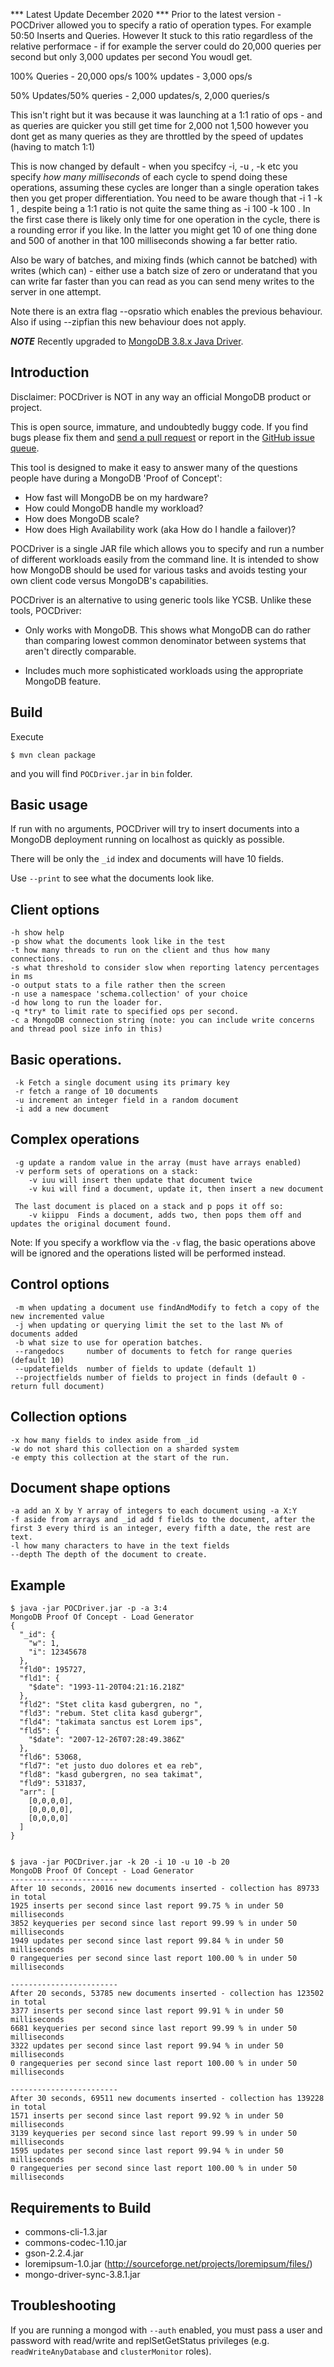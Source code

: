 *** Latest Update December 2020 ***
Prior to the latest version - POCDriver allowed you to specify a ratio of operation types. For example 50:50 Inserts and Queries. However It stuck to this ratio regardless of the relative performace - if for example the server could do 20,000 queries per second but only 3,000 updates per second You woudl get.

100% Queries - 20,000 ops/s
100% updates - 3,000 ops/s

50% Updates/50% queries -   2,000 updates/s, 2,000 queries/s

This isn't right but it was because it was launching at a 1:1 ratio of ops - and as queries are quicker you still get time for 2,000 not 1,500 however you dont get as many queries as they are throttled by the speed of updates (having to match 1:1)

This is now changed by default - when you specifcy -i, -u , -k etc you specify _how many milliseconds_ of each cycle to spend doing these operations, assuming these cycles are longer than a single operation takes then you get proper differentiation. You need to be aware though that -i 1 -k 1 , despite being a 1:1 ratio is not quite the same thing as -i 100 -k 100 . In the first case there is likely only time for one operation in the cycle, there is a rounding error if you like. In the latter you might get 10 of one thing done and 500 of another in that 100 milliseconds showing a far better ratio.

Also be wary of batches, and mixing finds (which cannot be batched) with writes (which can) - either use a batch size of zero or underatand that you can write far faster than you can read as you can send meny writes to the server in one attempt.

Note there is an extra flag --opsratio which enables the previous behaviour. Also if using --zipfian this new behaviour does not apply.

***NOTE***
Recently upgraded to [MongoDB 3.8.x Java Driver](http://mongodb.github.io/mongo-java-driver/3.8/).

Introduction
------------
Disclaimer: POCDriver is NOT in any way an official MongoDB product or project.

This is open source, immature, and undoubtedly buggy code. If you find bugs please fix them and [send a pull request](https://github.com/johnlpage/POCDriver/pulls) or report in the [GitHub issue queue](https://github.com/johnlpage/POCDriver/issues).

This tool is designed to make it easy to answer many of the questions people have during a MongoDB 'Proof of Concept':

* How fast will MongoDB be on my hardware?
* How could MongoDB handle my workload?
* How does MongoDB scale?
* How does High Availability work (aka How do I handle a failover)?

POCDriver is a single JAR file which allows you to specify and run a number of different workloads easily from the command line. It is intended to show how MongoDB should be used for various tasks and avoids testing your own client code versus MongoDB's capabilities.

POCDriver is an alternative to using generic tools like YCSB. Unlike these tools, POCDriver:

  * Only works with MongoDB. This shows what MongoDB can do rather than comparing lowest common denominator between systems that aren't directly comparable.

  * Includes much more sophisticated workloads using the appropriate MongoDB feature.

Build
-----

Execute

```
$ mvn clean package
```

and you will find `POCDriver.jar` in `bin` folder.



Basic usage
-----------

If run with no arguments, POCDriver will try to insert documents into a MongoDB deployment running on localhost as quickly as possible.

There will be only the `_id` index and documents will have 10 fields.

Use `--print` to see what the documents look like.

Client options
-------------
```
-h show help
-p show what the documents look like in the test
-t how many threads to run on the client and thus how many connections.
-s what threshold to consider slow when reporting latency percentages in ms
-o output stats to a file rather then the screen
-n use a namespace 'schema.collection' of your choice
-d how long to run the loader for.
-q *try* to limit rate to specified ops per second.
-c a MongoDB connection string (note: you can include write concerns and thread pool size info in this)
```


Basic operations.
-----------------
```
 -k Fetch a single document using its primary key
 -r fetch a range of 10 documents
 -u increment an integer field in a random document
 -i add a new document
```

Complex operations
------------------
```
 -g update a random value in the array (must have arrays enabled)
 -v perform sets of operations on a stack:
    -v iuu will insert then update that document twice
    -v kui will find a document, update it, then insert a new document
 
 The last document is placed on a stack and p pops it off so:
    -v kiippu  Finds a document, adds two, then pops them off and updates the original document found.
```

 Note: If you specify a workflow via the `-v` flag, the basic operations above will be ignored and the operations listed will be performed instead.

Control options
---------------
```
 -m when updating a document use findAndModify to fetch a copy of the new incremented value
 -j when updating or querying limit the set to the last N% of documents added
 -b what size to use for operation batches.
 --rangedocs     number of documents to fetch for range queries (default 10)
 --updatefields  number of fields to update (default 1)
 --projectfields number of fields to project in finds (default 0 - return full document)
```
Collection options
-------------------
```
-x how many fields to index aside from _id
-w do not shard this collection on a sharded system
-e empty this collection at the start of the run.
```
Document shape options
--------------------
```
-a add an X by Y array of integers to each document using -a X:Y
-f aside from arrays and _id add f fields to the document, after the first 3 every third is an integer, every fifth a date, the rest are text.
-l how many characters to have in the text fields
--depth The depth of the document to create.
```

Example
-------

```
$ java -jar POCDriver.jar -p -a 3:4
MongoDB Proof Of Concept - Load Generator
{
  "_id": {
    "w": 1,
    "i": 12345678
  },
  "fld0": 195727,
  "fld1": {
    "$date": "1993-11-20T04:21:16.218Z"
  },
  "fld2": "Stet clita kasd gubergren, no ",
  "fld3": "rebum. Stet clita kasd gubergr",
  "fld4": "takimata sanctus est Lorem ips",
  "fld5": {
    "$date": "2007-12-26T07:28:49.386Z"
  },
  "fld6": 53068,
  "fld7": "et justo duo dolores et ea reb",
  "fld8": "kasd gubergren, no sea takimat",
  "fld9": 531837,
  "arr": [
    [0,0,0,0],
    [0,0,0,0],
    [0,0,0,0]
  ]
}


$ java -jar POCDriver.jar -k 20 -i 10 -u 10 -b 20
MongoDB Proof Of Concept - Load Generator
------------------------
After 10 seconds, 20016 new documents inserted - collection has 89733 in total
1925 inserts per second since last report 99.75 % in under 50 milliseconds
3852 keyqueries per second since last report 99.99 % in under 50 milliseconds
1949 updates per second since last report 99.84 % in under 50 milliseconds
0 rangequeries per second since last report 100.00 % in under 50 milliseconds

------------------------
After 20 seconds, 53785 new documents inserted - collection has 123502 in total
3377 inserts per second since last report 99.91 % in under 50 milliseconds
6681 keyqueries per second since last report 99.99 % in under 50 milliseconds
3322 updates per second since last report 99.94 % in under 50 milliseconds
0 rangequeries per second since last report 100.00 % in under 50 milliseconds

------------------------
After 30 seconds, 69511 new documents inserted - collection has 139228 in total
1571 inserts per second since last report 99.92 % in under 50 milliseconds
3139 keyqueries per second since last report 99.99 % in under 50 milliseconds
1595 updates per second since last report 99.94 % in under 50 milliseconds
0 rangequeries per second since last report 100.00 % in under 50 milliseconds

```


Requirements to Build
---------------------

  * commons-cli-1.3.jar
  * commons-codec-1.10.jar
  * gson-2.2.4.jar
  * loremipsum-1.0.jar (http://sourceforge.net/projects/loremipsum/files/)
  * mongo-driver-sync-3.8.1.jar


Troubleshooting
---------------

If you are running a mongod with `--auth` enabled, you must pass a user and password with read/write and replSetGetStatus privileges (e.g. `readWriteAnyDatabase` and `clusterMonitor` roles).
